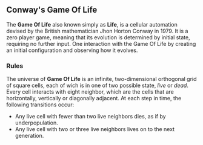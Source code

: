 ## Conway's Game Of Life

The **Game Of Life** also known simply as **Life**, is a cellular automation devised by the British mathematician Jhon Horton
Conway in 1979. It is a zero player game, meaning that its evolution is determined by initial state, requiring no further 
input. One interaction with the Game Of Life by creating an initial configuration and observing how it evolves.

### Rules

The universe of **Game Of Life** is an infinite, two-dimensional orthogonal grid of square cells, each of wich is in one of
two possible state, _live_ or _dead_. Every cell interacts with eight neighbor, which are the cells that are 
horizontally, vertically or diagonally adjacent. At each step in time, the following transitions occur:

* Any live cell with fewer than two live neighbors dies, as if by underpopulation.
* Any live cell with two or three live neighbors lives on to the next generation.
